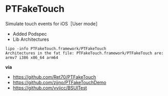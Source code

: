 # PTFakeTouch

Simulate touch events for iOS［User mode］

- Added Podspec
- Lib Architectures

```
lipo -info PTFakeTouch.framework/PTFakeTouch
Architectures in the fat file: PTFakeTouch.framework/PTFakeTouch are: armv7 i386 x86_64 arm64
```

**via**

- https://github.com/Ret70/PTFakeTouch
- https://github.com/zjjno/PTFakeTouchDemo
- https://github.com/vviicc/BSUITest
